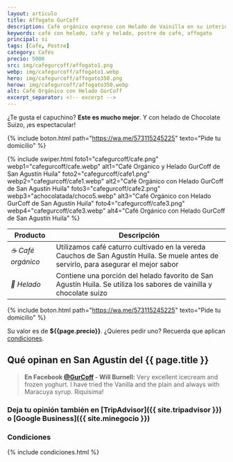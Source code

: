 ```yaml
---
layout: articulo
title: Affogato GurCoff
description: Café orgánico expreso con Helado de Vainilla en su interior.
keywords: café con helado, café y helado, postre de café, affogato
principal: si
tags: [Cafe, Postre]
category: Cafés
precio: 5000
src: img/cafegurcoff/affogato1.png
webp: img/cafegurcoff/affogato1.webp
hero: img/cafegurcoff/affogato350.png
herow: img/cafegurcoff/affogato350.webp
alt: Café Orgánico con Helado GurCoff
excerpt_separator: <!-- excerpt -->
---
```

¿Te gusta el capuchino? **Este es mucho mejor**. Y con helado de Chocolate Suizo, ¡es espectacular!

<!-- excerpt -->

{% include boton.html path="https://wa.me/573115245225" texto="Pide tu domicilio" %}

<!-- Swiper -->
{% include swiper.html foto1="cafegurcoff/cafe.png" webp1="cafegurcoff/cafe.webp" alt1="Café Orgánico y Helado GurCoff de San Agustín Huila" foto2="cafegurcoff/cafe1.png" webp2="cafegurcoff/cafe1.webp" alt2="Café Orgánico con Helado GurCoff de San Agustín Huila" foto3="cafegurcoff/cafe2.png" webp3="achocolatada/choco5.webp" alt3="Café Orgánico con Helado GurCoff de San Agustín Huila" foto4="cafegurcoff/cafe3.png" webp4="cafegurcoff/cafe3.webp" alt4="Café Orgánico con Helado GurCoff de San Agustín Huila" %}

| Producto | Descripción |
| ----------- | ------ |
| *☕ Café orgánico* | Utilizamos café caturro cultivado en la vereda Cauchos de San Agustín Huila. Se muele antes de servirlo, para asegurar el mejor sabor |
| *🍦 Helado* | Contiene una porción del helado favorito de San Agustín Huila. Se utiliza los sabores de vainilla y chocolate suizo |

{% include boton.html path="https://wa.me/573115245225" texto="Pide tu domicilio" %}

Su valor es de **${{page.precio}}**. ¿Quieres pedir uno? Recuerda que aplican [condiciones]({{site.baseurl}}#condiciones).

## Qué opinan en San Agustín del {{ page.title }}

> **En Facebook [@GurCoff]({{site.facebook}}) - Will Burnell:** Very excellent icecream and frozen yoghurt. I have tried the Vanilla and the plain and always with Maracuya syrup. Riquisima!

### Deja tu opinión también en [TripAdvisor]({{ site.tripadvisor }}) o [Google Business]({{ site.minegocio }})

### Condiciones

{% include condiciones.html %}

